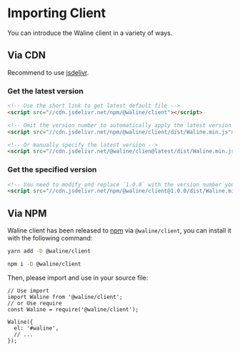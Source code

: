 # Importing Client

You can introduce the Waline client in a variety of ways.

## Via CDN

Recommend to use [jsdelivr](https://cdn.jsdelivr.net/npm/@waline/client/).

### Get the latest version

```html
<!-- Use the short link to get latest default file -->
<script src="//cdn.jsdelivr.net/npm/@waline/client"></script>

<!-- Omit the version number to automatically apply the latest version -->
<script src="//cdn.jsdelivr.net/npm/@waline/client/dist/Waline.min.js"></script>

<!-- Or manually specify the latest version -->
<script src="//cdn.jsdelivr.net/@waline/clien@latest/dist/Waline.min.js"></script>
```

### Get the specified version

```html
<!-- You need to modify and replace `1.0.0` with the version number you want -->
<script src="//cdn.jsdelivr.net/npm/@waline/client@1.0.0/dist/Waline.min.js"></script>
```

## Via NPM

Waline client has been released to [npm](https://www.npmjs.com/package/@waline/client) via `@waline/client`, you can install it with the following command:

<CodeGroup>
<CodeGroupItem title="yarn">

```bash
yarn add -D @waline/client
```

</CodeGroupItem>

<CodeGroupItem title="npm">

```bash
npm i -D @waline/client
```

</CodeGroupItem>
</CodeGroup>

Then, please import and use in your source file:

```js:line-numbers
// Use import
import Waline from '@waline/client';
// or Use require
const Waline = require('@waline/client');

Waline({
  el: '#waline',
  // ...
});
```
